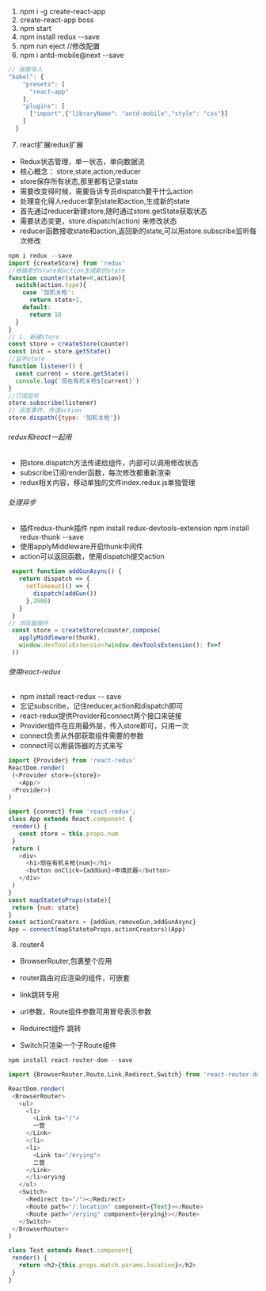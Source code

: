 
1. npm i -g create-react-app
2. create-react-app boss
3. npm start
4. npm install redux --save
5. npm run eject //修改配置
6. npm i antd-mobile@next --save
```javascript
// 按需导入
"babel": {
    "presets": [
      "react-app"
    ],
    "plugins": [
      ["import",{"libraryName": "antd-mobile","style": "css"}]
    ]
  }
```
7. react扩展redux扩展
- Redux状态管理，单一状态，单向数据流
- 核心概念： store,state,action,reducer
- store保存所有状态,那里都有记录state
- 需要改变得时候，需要告诉专员dispatch要干什么action
- 处理变化得人reducer拿到state和action,生成新的state
- 首先通过reducer新建store,随时通过store.getState获取状态
- 需要状态变更，store.dispatch(action) 来修改状态
- reducer函数接收state和action,返回新的state,可以用store.subscribe监听每次修改
```javascript
npm i redux --save
import {createStore} from 'redux'
//根据老的state和action生成新的state
function counter(state=0,action){
  switch(action.type){
    case '加机关枪':
      return state+1,
    default:
      return 10
  }
}
// 1. 新建store
const store = createStore(counter)
const init = store.getState()
//监听state
function listener() {
  const current = store.getState()
  console.log(`现在有机关枪${current}`)
}
//订阅监听
store.subscribe(listener)
// 派发事件，传递action
store.dispath({type: '加机关枪'})
```
###### redux和react一起用
- 把store.dispatch方法传递给组件，内部可以调用修改状态
- subscribe订阅render函数，每次修改都重新渲染
- redux相关内容，移动单独的文件index.redux.js单独管理

###### 处理异步
- 插件redux-thunk插件
npm install redux-devtools-extension 
npm install redux-thunk --save
- 使用applyMiddleware开启thunk中间件
- action可以返回函数，使用dispatch提交action
 ```javascript
  export function addGunAsync() {
    return dispatch => {
      setTimeout(() => {
        dispatch(addGun())
      },2000)
    }
  }
// 浏览器插件
  const store = createStore(counter,compose(
    applyMiddleware(thunk),
    window.devToolsExtension?window.devToolsExtension(): f=>f
  ))
 ```
###### 使用react-redux

- npm install react-redux -- save
- 忘记subscribe，记住reducer,action和dispatch即可
- react-redux提供Provider和connect两个接口来链接
- Provider组件在应用最外层，传入store即可，只用一次
- connect负责从外部获取组件需要的参数
- connect可以用装饰器的方式来写
 ```javascript
 import {Provider} from 'react-redux'
ReactDom.render(
  (<Provider store={store}>
    <App/>
  <Provider>)
)
 ```
 ```javascript
import {connect} from 'react-redux';
class App extends React.component {
  render() {
    const store = this.props.num
  }
  return (
    <div>
      <h1>现在有机关枪{num}</h1>
      <button onClick={addGun}>申请武器</button>
    </div>
  )
}
const mapStatetoProps(state){
  return {num: state}
}
const actionCreators = {addGun,removeGun,addGunAsync}
App = connect(mapStatetoProps,actionCreators)(App)

 ```

 8. router4
 - BrowserRouter,包裹整个应用
 - router路由对应渲染的组件，可嵌套
 - link跳转专用

 - url参数，Route组件参数可用冒号表示参数
 - Reduirect组件 跳转
 - Switch只渲染一个子Route组件
 ```javascript
 npm install react-router-dom --save

 import {BrowserRouter,Route,Link,Redirect,Switch} from 'react-router-dom'

 ReactDom.render(
  <BrowserRouter>
    <ul>
      <li>
        <Link to="/">
        一营
      </Link>
      </li>
      <li>
        <Link to="/erying">
        二营
      </Link>
      </li>erying
    </ul>
    <Switch>
      <Redirect to="/"></Redirect>
      <Route path="/:location" component={Text}></Route>
      <Route path="/erying" component={erying}></Route>
    </Switch>
  </BrowserRouter>
)

class Test extends React.component{
  render() {
    return <h2>{this.props.match.params.location}</h2>
  }
}
 ```
 